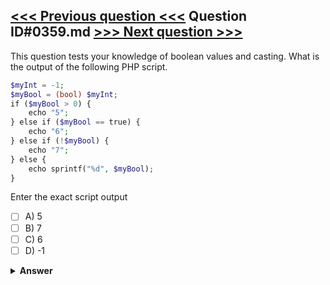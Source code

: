 [<<< Previous question <<<](0358.md)   Question ID#0359.md   [>>> Next question >>>](0360.md)
---

This question tests your knowledge of boolean values and casting. What is the output of the following PHP script.

```php
$myInt = -1;
$myBool = (bool) $myInt;
if ($myBool > 0) {
    echo "5";
} else if ($myBool == true) {
    echo "6";
} else if (!$myBool) {
    echo "7";
} else {
    echo sprintf("%d", $myBool);
}
```
Enter the exact script output

- [ ] A) 5
- [ ] B) 7
- [ ] C) 6
- [ ] D) -1

<details><summary><b>Answer</b></summary>
<p>
  Answer: <strong>A</strong>
</p>
</details>
